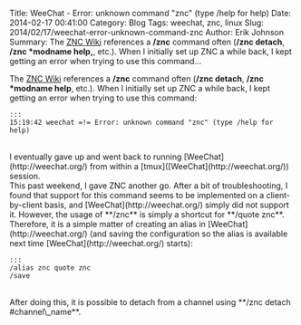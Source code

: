 Title: WeeChat - Error: unknown command "znc" (type /help for help)
Date: 2014-02-17 00:41:00
Category: Blog
Tags: weechat, znc, linux
Slug: 2014/02/17/weechat-error-unknown-command-znc
Author: Erik Johnson
Summary: The [ZNC Wiki](http://wiki.znc.in/) references a **/znc** command often (**/znc detach**, **/znc \*modname help,**, etc.). When I initially set up ZNC a while back, I kept getting an error when trying to use this command...

The [ZNC Wiki](http://wiki.znc.in/) references a **/znc** command often (**/znc detach**, **/znc \*modname help**, etc.). When I initially set up ZNC a while back, I kept getting an error when trying to use this command:

    :::
    15:19:42 weechat =!= Error: unknown command "znc" (type /help for help)

<br>
I eventually gave up and went back to running [WeeChat](http://weechat.org/)
from within a [tmux]([WeeChat](http://weechat.org/)) session.

<br>
This past weekend, I gave ZNC another go. After a bit of troubleshooting, I
found that support for this command seems to be implemented on a
client-by-client basis, and [WeeChat](http://weechat.org/) simply did not
support it. However, the usage of **/znc** is simply a shortcut for **/quote
znc**. Therefore, it is a simple matter of creating an alias in
[WeeChat](http://weechat.org/) (and saving the configuration so the alias is
available next time [WeeChat](http://weechat.org/) starts):

<br>

    :::
    /alias znc quote znc
    /save

<br>
After doing this, it is possible to detach from a channel using
**/znc detach #channel\_name**.
